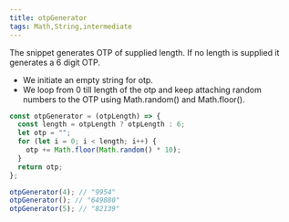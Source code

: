 ```yaml
---
title: otpGenerator
tags: Math,String,intermediate
---
```


The snippet generates OTP of supplied length. If no length is supplied it generates a 6 digit OTP.

- We initiate an empty string for otp.
- We loop from 0 till length of the otp and keep attaching random numbers to the OTP using Math.random() and Math.floor().

```js
const otpGenerator = (otpLength) => {
  const length = otpLength ? otpLength : 6;
  let otp = "";
  for (let i = 0; i < length; i++) {
    otp += Math.floor(Math.random() * 10);
  }
  return otp;
};
```

```js
otpGenerator(4); // "9954"
otpGenerator(); // "649880"
otpGenerator(5); // "82139"
```
